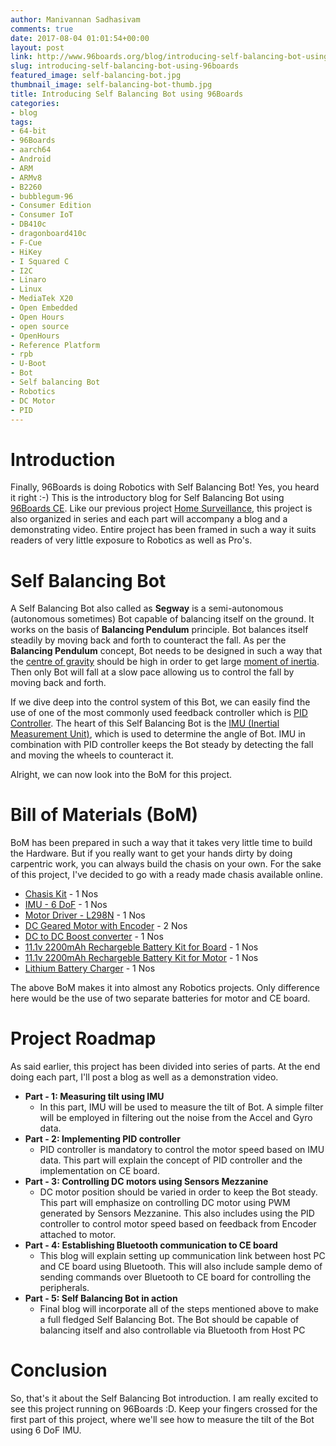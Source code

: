 ```yaml
---
author: Manivannan Sadhasivam
comments: true
date: 2017-08-04 01:01:54+00:00
layout: post
link: http://www.96boards.org/blog/introducing-self-balancing-bot-using-96boards/
slug: introducing-self-balancing-bot-using-96boards
featured_image: self-balancing-bot.jpg
thumbnail_image: self-balancing-bot-thumb.jpg
title: Introducing Self Balancing Bot using 96Boards
categories:
- blog
tags:
- 64-bit
- 96Boards
- aarch64
- Android
- ARM
- ARMv8
- B2260
- bubblegum-96
- Consumer Edition
- Consumer IoT
- DB410c
- dragonboard410c
- F-Cue
- HiKey
- I Squared C
- I2C
- Linaro
- Linux
- MediaTek X20
- Open Embedded
- Open Hours
- open source
- OpenHours
- Reference Platform
- rpb
- U-Boot
- Bot
- Self balancing Bot
- Robotics
- DC Motor
- PID
---
```


# **Introduction**

Finally, 96Boards is doing Robotics with Self Balancing Bot! Yes, you heard it right :-) This is the introductory blog for
Self Balancing Bot using [96Boards CE](http://www.96boards.org/products/ce/). Like our previous project [Home Surveillance](http://www.96boards.org/blog/part-1-home-surveillance-project-96boards/),
this project is also organized in series and each part will accompany a blog and a demonstrating video. Entire project has
been framed in such a way it suits readers of very little exposure to Robotics as well as Pro's.

# **Self Balancing Bot**

A Self Balancing Bot also called as **Segway** is a semi-autonomous (autonomous sometimes) Bot capable of balancing itself on
the ground. It works on the basis of **Balancing Pendulum** principle. Bot balances itself steadily by moving back and forth
to counteract the fall. As per the **Balancing Pendulum** concept, Bot needs to be designed in such a way that the [centre
of gravity](https://en.wikipedia.org/wiki/Center_of_mass#Center_of_gravity) should be high in order to get large [moment of inertia](https://en.wikipedia.org/wiki/Moment_of_inertia). Then only
Bot will fall at a slow pace allowing us to control the fall by moving back and forth.

If we dive deep into the control system of this Bot, we can easily find the use of one of the most commonly used feedback controller
which is [PID Controller](https://en.wikipedia.org/wiki/PID_controller). The heart of this Self Balancing Bot is the [IMU
(Inertial Measurement Unit)](https://en.wikipedia.org/wiki/Inertial_measurement_unit), which is used to determine the
angle of Bot. IMU in combination with PID controller keeps the Bot steady by detecting the fall and moving the wheels to
counteract it.

Alright, we can now look into the BoM for this project.

# **Bill of Materials (BoM)**

BoM has been prepared in such a way that it takes very little time to build the Hardware. But if you really want to get your
hands dirty by doing carpentric work, you can always build the chasis on your own. For the sake of this project, I've decided to go with a ready made chasis
available online.

* [Chasis Kit](https://nevonexpress.com/Self-Balancing-Robot-Chassis-Body-Diy.php) - 1 Nos
* [IMU - 6 DoF](http://www.amazon.in/GY-521-Mpu6050-Accelerometer-Arduino-REES52/dp/B008BOPN40/ref=sr_1_1?ie=UTF8&qid=1501573522&sr=8-1&keywords=mpu6050) - 1 Nos
* [Motor Driver - L298N](http://www.amazon.in/Robodo-Electronics-Motor-Driver-Module/dp/B00N4KWYDE/ref=pd_sbs_328_1?_encoding=UTF8&psc=1&refRID=YESQPMRAEF73WTRQPRP1) - 1 Nos
* [DC Geared Motor with Encoder](http://www.rhydolabz.com/robotics-motor-drivers-c-155_162/751-metal-gearmotor-25dx54l-mm-lp-12v-with-48-cpr-encoder-p-2281.html) - 2 Nos
* [DC to DC Boost converter](http://www.amazon.in/KitsGuru-Step-up-Adjustable-Booster-Current/dp/B00HV59922) - 1 Nos
* [11.1v 2200mAh Rechargeble Battery Kit for Board](http://robokits.co.in/batteries-chargers/lithium-ion-battery/li-ion-11.1v-2200mah-2c-with-inbuilt-charger-protection) - 1 Nos
* [11.1v 2200mAh Rechargeble Battery Kit for Motor](http://robokits.co.in/batteries-chargers/lithium-ion-battery/lithium-ion-rechargeable-battery-pack-11.1v-2200mah-2c) - 1 Nos
* [Lithium Battery Charger](http://www.amazon.in/Lithium-Battery-Charger-Protection-Module/dp/B0728D6MTV/ref=sr_1_6?s=industrial&ie=UTF8&qid=1501652848&sr=1-6&keywords=lithium+battery+charger+with+battery+protection) - 1 Nos

The above BoM makes it into almost any Robotics projects. Only difference here would be the use of two separate batteries for motor
and CE board.

# **Project Roadmap**

As said earlier, this project has been divided into series of parts. At the end doing each part, I'll post a blog as well as
a demonstration video.

* **Part - 1: Measuring tilt using IMU**
  * In this part, IMU will be used to measure the tilt of Bot. A simple filter will be employed in filtering out the noise from the Accel and Gyro data.
* **Part - 2: Implementing PID controller**
  * PID controller is mandatory to control the motor speed based on IMU data. This part will explain the concept of PID controller and the implementation on CE board.
* **Part - 3: Controlling DC motors using Sensors Mezzanine**
  * DC motor position should be varied in order to keep the Bot steady. This part will emphasize on controlling DC motor using PWM generated by Sensors Mezzanine. This also includes using the PID controller to control motor speed based on feedback from Encoder attached to motor.
* **Part - 4: Establishing Bluetooth communication to CE board**
  * This blog will explain setting up communication link between host PC and CE board using Bluetooth. This will also include sample demo of sending commands over Bluetooth to CE board for controlling the peripherals.
* **Part - 5: Self Balancing Bot in action**
  * Final blog will incorporate all of the steps mentioned above to make a full fledged Self Balancing Bot. The Bot should be capable of balancing itself and also controllable via Bluetooth from Host PC

# **Conclusion**

So, that's it about the Self Balancing Bot introduction. I am really excited to see this project running on 96Boards :D.
Keep your fingers crossed for the first part of this project, where we'll see how to measure the tilt of the Bot using 6 DoF
IMU.
